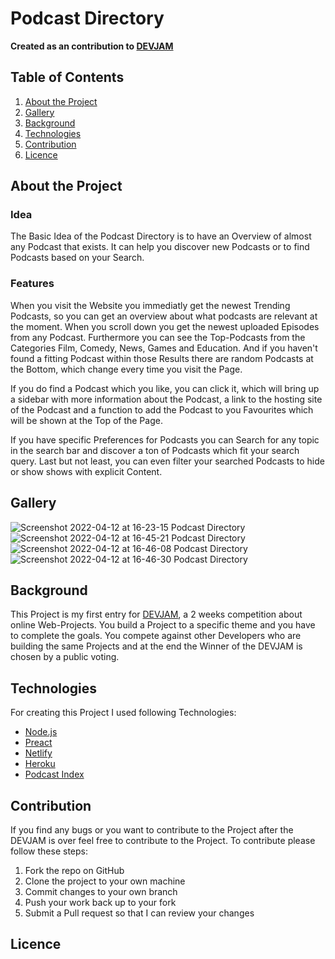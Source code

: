 # Podcast Directory

**Created as an contribution to [DEVJAM](https://www.devjam.org)**

## Table of Contents

1. [About the Project](#about-the-project)
2. [Gallery](#gallery)
3. [Background](#background)
4. [Technologies](#technologies)
5. [Contribution](#contribution)
6. [Licence](#licence)

## About the Project

### Idea

The Basic Idea of the Podcast Directory is to have an Overview of almost any Podcast that exists. It can help you discover new Podcasts or to find Podcasts based on your Search.

### Features

When you visit the Website you immediatly get the newest Trending Podcasts, so you can get an overview about what podcasts are relevant at the moment.
When you scroll down you get the newest uploaded Episodes from any Podcast. Furthermore you can see the Top-Podcasts from the Categories Film, Comedy, News, Games and Education.
And if you haven't found a fitting Podcast within those Results there are random Podcasts at the Bottom, which change every time you visit the Page.

If you do find a Podcast which you like, you can click it, which will bring up a sidebar with more information about the Podcast, a link to the hosting site of the Podcast and a function to add the Podcast to you Favourites which will be shown at the Top of the Page.

If you have specific Preferences for Podcasts you can Search for any topic in the search bar and discover a ton of Podcasts which fit your search query. Last but not least, you can even filter your searched Podcasts to hide or show shows with explicit Content.

## Gallery

![Screenshot 2022-04-12 at 16-23-15 Podcast Directory](https://user-images.githubusercontent.com/82159233/162989127-e96e1be1-cdb2-4dbc-b78f-7c87d0b11475.png)
![Screenshot 2022-04-12 at 16-45-21 Podcast Directory](https://user-images.githubusercontent.com/82159233/162989596-6162152a-8cc9-4012-8ec4-a823fa54a3d0.png)
![Screenshot 2022-04-12 at 16-46-08 Podcast Directory](https://user-images.githubusercontent.com/82159233/162989611-d7de342b-9d48-41d6-8261-8258cabcdb24.png)
![Screenshot 2022-04-12 at 16-46-30 Podcast Directory](https://user-images.githubusercontent.com/82159233/162989618-1510522b-9368-4340-8add-39f962fde633.png)

## Background

This Project is my first entry for [DEVJAM](https://www.devjam.org), a 2 weeks competition about online Web-Projects.
You build a Project to a specific theme and you have to complete the goals. You compete against other Developers who are building the same Projects and at the end the Winner of the DEVJAM is chosen by a public voting.

## Technologies

For creating this Project I used following Technologies:

- [Node.js](https://nodejs.org/en/)
- [Preact](https://preactjs.com/)
- [Netlify](https://www.netlify.com/)
- [Heroku](https://www.heroku.com)
- [Podcast Index](https://podcastindex.org/)

## Contribution

If you find any bugs or you want to contribute to the Project after the DEVJAM is over feel free to contribute to the Project.
To contribute please follow these steps:

1. Fork the repo on GitHub
2. Clone the project to your own machine
3. Commit changes to your own branch
4. Push your work back up to your fork
5. Submit a Pull request so that I can review your changes

## Licence

